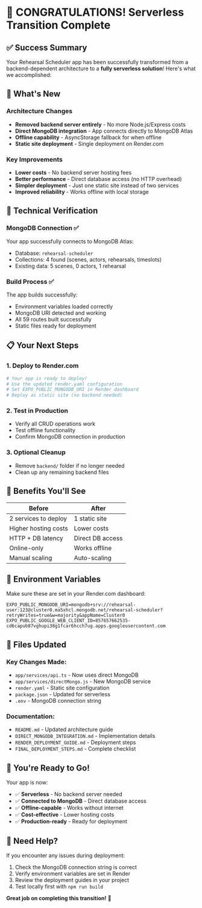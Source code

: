 # 🎉 CONGRATULATIONS! Serverless Transition Complete

## ✅ Success Summary

Your Rehearsal Scheduler app has been successfully transformed from a backend-dependent architecture to a **fully serverless solution**! Here's what we accomplished:

## 🚀 What's New

### Architecture Changes
- **Removed backend server entirely** - No more Node.js/Express costs
- **Direct MongoDB integration** - App connects directly to MongoDB Atlas
- **Offline capability** - AsyncStorage fallback for when offline
- **Static site deployment** - Single deployment on Render.com

### Key Improvements
- **Lower costs** - No backend server hosting fees
- **Better performance** - Direct database access (no HTTP overhead)
- **Simpler deployment** - Just one static site instead of two services
- **Improved reliability** - Works offline with local storage

## 🔧 Technical Verification

### MongoDB Connection ✅
Your app successfully connects to MongoDB Atlas:
- Database: `rehearsal-scheduler`
- Collections: 4 found (scenes, actors, rehearsals, timeslots)
- Existing data: 5 scenes, 0 actors, 1 rehearsal

### Build Process ✅
The app builds successfully:
- Environment variables loaded correctly
- MongoDB URI detected and working
- All 59 routes built successfully
- Static files ready for deployment

## 📋 Your Next Steps

### 1. Deploy to Render.com
```bash
# Your app is ready to deploy!
# Use the updated render.yaml configuration
# Set EXPO_PUBLIC_MONGODB_URI in Render dashboard
# Deploy as static site (no backend needed)
```

### 2. Test in Production
- Verify all CRUD operations work
- Test offline functionality
- Confirm MongoDB connection in production

### 3. Optional Cleanup
- Remove `backend/` folder if no longer needed
- Clean up any remaining backend files

## 🌟 Benefits You'll See

| Before | After |
|--------|-------|
| 2 services to deploy | 1 static site |
| Higher hosting costs | Lower costs |
| HTTP + DB latency | Direct DB access |
| Online-only | Works offline |
| Manual scaling | Auto-scaling |

## 🔑 Environment Variables

Make sure these are set in your Render.com dashboard:
```env
EXPO_PUBLIC_MONGODB_URI=mongodb+srv://rehearsal-user:123@cluster0.ma5xhcl.mongodb.net/rehearsal-scheduler?retryWrites=true&w=majority&appName=Cluster0
EXPO_PUBLIC_GOOGLE_WEB_CLIENT_ID=857657662535-cd6capub87vghupi38g1fcar6hcch7ug.apps.googleusercontent.com
```

## 📁 Files Updated

### Key Changes Made:
- `app/services/api.ts` - Now uses direct MongoDB
- `app/services/directMongo.js` - New MongoDB service
- `render.yaml` - Static site configuration
- `package.json` - Updated for serverless
- `.env` - MongoDB connection string

### Documentation:
- `README.md` - Updated architecture guide
- `DIRECT_MONGODB_INTEGRATION.md` - Implementation details
- `RENDER_DEPLOYMENT_GUIDE.md` - Deployment steps
- `FINAL_DEPLOYMENT_STEPS.md` - Complete checklist

## 🎊 You're Ready to Go!

Your app is now:
- ✅ **Serverless** - No backend server needed
- ✅ **Connected to MongoDB** - Direct database access
- ✅ **Offline-capable** - Works without internet
- ✅ **Cost-effective** - Lower hosting costs
- ✅ **Production-ready** - Ready for deployment

## 🤝 Need Help?

If you encounter any issues during deployment:
1. Check the MongoDB connection string is correct
2. Verify environment variables are set in Render
3. Review the deployment guides in your project
4. Test locally first with `npm run build`

**Great job on completing this transition!** 🎉
